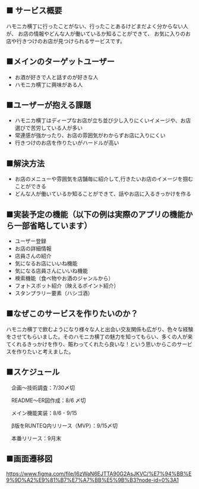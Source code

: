 ## ■ サービス概要

  ハモニカ横丁に行ったことがない、行ったことあるけどまだよく分からない人が、
  お店の情報やどんな人が働いているか知ることができて、
  お気に入りのお店や行きつけのお店が見つけられるサービスです。

## ■メインのターゲットユーザー

* お酒が好きで人と話すのが好きな人
* ハモニカ横丁に興味がある人

## ■ユーザーが抱える課題

* ハモニカ横丁はディープなお店が立ち並び少し入りにくいイメージや、お店選びで苦労している人が多い
* 常連感が強かったり、お店の雰囲気がわからずお店に入りにくい
* 行きつけのお店を作りたいがハードルが高い

## ■解決方法

* お店のメニューや雰囲気を店舗毎に紹介して,行きたいお店のイメージを掴むことができる
* どんな人が働いているか知ることができて、話やお店に入るきっかけを作る

## ■実装予定の機能（以下の例は実際のアプリの機能から一部省略しています）

* ユーザー登録
* お店の詳細情報
* 店員さんの紹介
* 気になるお店にいいね機能
* 気になる店員さんにいいね機能
* 検索機能（食べ物やお酒のジャンルから）
* フォトスポット紹介（映えるポイント紹介）
* スタンプラリー要素（ハシゴ酒）

## ■なぜこのサービスを作りたいのか？

ハモニカ横丁で飲むようになり様々な人と出会い交友関係も広がり、色々な経験をさせてもらいました。そのハモニカ横丁の魅力を知ってもらい、多くの人が来てくれるきっかけを作り、賑わってくれたら良いな！という思いからこのサービスを作りたいと考えました。

## ■スケジュール

　企画〜技術調査：7/30〆切

　README〜ER図作成：8/6 〆切

　メイン機能実装：8/6 - 9/15

　β版をRUNTEQ内リリース（MVP）：9/15〆切

　本番リリース：9月末

## ■画面遷移図

  https://www.figma.com/file/l6zWaN6EJTTA90G2AsJKVC/%E7%94%BB%E9%9D%A2%E9%81%B7%E7%A7%BB%E5%9B%B3?node-id=0%3A1